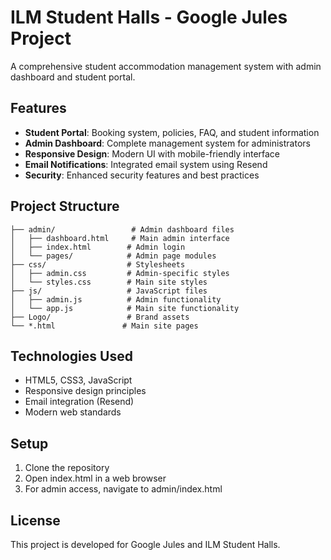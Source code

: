 # ILM Student Halls - Google Jules Project

A comprehensive student accommodation management system with admin dashboard and student portal.

## Features

- **Student Portal**: Booking system, policies, FAQ, and student information
- **Admin Dashboard**: Complete management system for administrators
- **Responsive Design**: Modern UI with mobile-friendly interface
- **Email Notifications**: Integrated email system using Resend
- **Security**: Enhanced security features and best practices

## Project Structure

```
├── admin/                 # Admin dashboard files
│   ├── dashboard.html     # Main admin interface
│   ├── index.html        # Admin login
│   └── pages/            # Admin page modules
├── css/                  # Stylesheets
│   ├── admin.css         # Admin-specific styles
│   └── styles.css        # Main site styles
├── js/                   # JavaScript files
│   ├── admin.js          # Admin functionality
│   └── app.js            # Main site functionality
├── Logo/                 # Brand assets
└── *.html               # Main site pages
```

## Technologies Used

- HTML5, CSS3, JavaScript
- Responsive design principles
- Email integration (Resend)
- Modern web standards

## Setup

1. Clone the repository
2. Open index.html in a web browser
3. For admin access, navigate to admin/index.html

## License

This project is developed for Google Jules and ILM Student Halls.